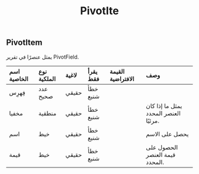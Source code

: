 ﻿---
title: PivotIte
second_title: Aspose.Cells Cloud Documen
type: docs
url: /ar/specification/model/pivotitem/
description: "Aspose.Cells مواصفات النموذج السحابي: PivotItem. تعامل بسهولة مع Excel ومستندات جداول البيانات الأخرى التي تحتوي على ميزات مثل الفتح والتوليد والتحرير والتقسيم والدمج والمقارنة والتحويل"
kwords: Excel، Office، جدول البيانات، Cloud REST API، PivotItem
weight: 50
---
## **PivotItem**

 يمثل عنصرًا في تقرير PivotField.

| اسم الخاصية| نوع الملكية| لاغية| يقرأ فقط| القيمة الافتراضية| وصف|
|:- |:- |:- |:- |:- |:- |
| فِهرِس| عدد صحيح| حقيقي| خطأ شنيع|||
| مخفيا| منطقية| حقيقي| خطأ شنيع|| يمثل ما إذا كان العنصر المحدد مرئيًا.|
| اسم| خيط| حقيقي| خطأ شنيع|| يحصل على الاسم|
| قيمة| خيط| حقيقي| خطأ شنيع|| الحصول على قيمة العنصر المحدد.|

